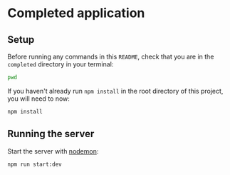 # Completed application

## Setup

Before running any commands in this `README`, check that you are in the `completed`
directory in your terminal:

```bash
pwd
```

If you haven't already run `npm install` in the root directory of this project,
you will need to now:

```bash
npm install
```

## Running the server

Start the server with [nodemon](https://www.npmjs.com/package/nodemon):

```bash
npm run start:dev
```
